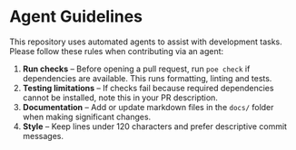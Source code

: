 # Agent Guidelines

This repository uses automated agents to assist with development tasks. Please follow these rules when contributing via an agent:

1. **Run checks** – Before opening a pull request, run `poe check` if dependencies are available. This runs formatting, linting and tests.
2. **Testing limitations** – If checks fail because required dependencies cannot be installed, note this in your PR description.
3. **Documentation** – Add or update markdown files in the `docs/` folder when making significant changes.
4. **Style** – Keep lines under 120 characters and prefer descriptive commit messages.

